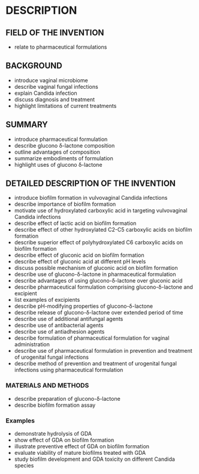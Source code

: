 # DESCRIPTION

## FIELD OF THE INVENTION

- relate to pharmaceutical formulations

## BACKGROUND

- introduce vaginal microbiome
- describe vaginal fungal infections
- explain Candida infection
- discuss diagnosis and treatment
- highlight limitations of current treatments

## SUMMARY

- introduce pharmaceutical formulation
- describe glucono δ-lactone composition
- outline advantages of composition
- summarize embodiments of formulation
- highlight uses of glucono δ-lactone

## DETAILED DESCRIPTION OF THE INVENTION

- introduce biofilm formation in vulvovaginal Candida infections
- describe importance of biofilm formation
- motivate use of hydroxylated carboxylic acid in targeting vulvovaginal Candida infections
- describe effect of lactic acid on biofilm formation
- describe effect of other hydroxylated C2-C5 carboxylic acids on biofilm formation
- describe superior effect of polyhydroxylated C6 carboxylic acids on biofilm formation
- describe effect of gluconic acid on biofilm formation
- describe effect of gluconic acid at different pH levels
- discuss possible mechanism of gluconic acid on biofilm formation
- describe use of glucono-δ-lactone in pharmaceutical formulation
- describe advantages of using glucono-δ-lactone over gluconic acid
- describe pharmaceutical formulation comprising glucono-δ-lactone and excipient
- list examples of excipients
- describe pH-modifying properties of glucono-δ-lactone
- describe release of glucono-δ-lactone over extended period of time
- describe use of additional antifungal agents
- describe use of antibacterial agents
- describe use of antiadhesion agents
- describe formulation of pharmaceutical formulation for vaginal administration
- describe use of pharmaceutical formulation in prevention and treatment of urogenital fungal infections
- describe method of prevention and treatment of urogenital fungal infections using pharmaceutical formulation

### MATERIALS AND METHODS

- describe preparation of glucono-δ-lactone
- describe biofilm formation assay

### Examples

- demonstrate hydrolysis of GDA
- show effect of GDA on biofilm formation
- illustrate preventive effect of GDA on biofilm formation
- evaluate viability of mature biofilms treated with GDA
- study biofilm development and GDA toxicity on different Candida species

